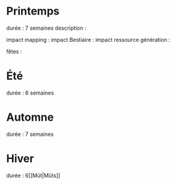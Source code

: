 # Printemps
durée : 7 semaines
description :

impact mapping :
impact Bestiaire :
impact ressource génération :

fêtes :



# Été 
durée : 6 semaines
# Automne 
durée : 7 semaines

# Hiver
durée : 6[[Müt|Müts]]